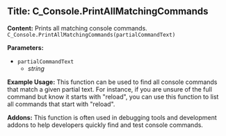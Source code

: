 ## Title: C_Console.PrintAllMatchingCommands

**Content:**
Prints all matching console commands.
`C_Console.PrintAllMatchingCommands(partialCommandText)`

**Parameters:**
- `partialCommandText`
  - *string*

**Example Usage:**
This function can be used to find all console commands that match a given partial text. For instance, if you are unsure of the full command but know it starts with "reload", you can use this function to list all commands that start with "reload".

**Addons:**
This function is often used in debugging tools and development addons to help developers quickly find and test console commands.
